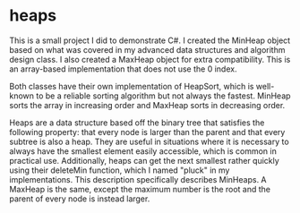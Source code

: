 # heaps

This is a small project I did to demonstrate C#. I created the MinHeap object based on what was covered in my advanced data structures and algorithm design class. I also created a MaxHeap object for extra compatibility. This is an array-based implementation that does not use the 0 index.

Both classes have their own implementation of HeapSort, which is well-known to be a reliable sorting algorithm but not always the fastest. MinHeap sorts the array in increasing order and MaxHeap sorts in decreasing order.

Heaps are a data structure based off the binary tree that satisfies the following property: that every node is larger than the parent and that every subtree is also a heap. They are useful in situations where it is necessary to always have the smallest element easily accessible, which is common in practical use. Additionally, heaps can get the next smallest rather quickly using their deleteMin function, which I named "pluck" in my implementations. This description specifically describes MinHeaps. A MaxHeap is the same, except the maximum number is the root and the parent of every node is instead larger.
